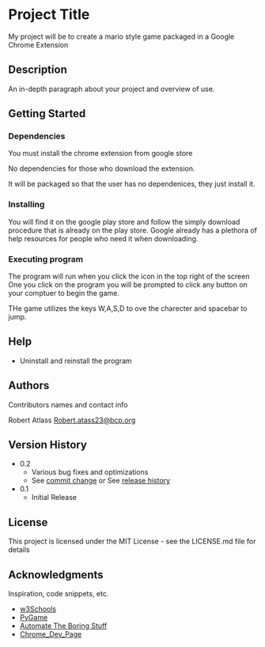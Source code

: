 # Project Title

My project will be to create a mario style game packaged in a Google Chrome Extension

## Description

An in-depth paragraph about your project and overview of use.

## Getting Started

### Dependencies

You must install the chrome extension from google store

No dependencies for those who download the extension.

It will be packaged so that the user has no dependenices, they just install it. 

### Installing
You will find it on the google play store and follow the simply download procedure that is already on the play store. Google already has a plethora of help resources for people who need it when downloading.
### Executing program

The program will run when you click the icon in the top right of the screen
One you click on the program you will be prompted to click any button on your comptuer to begin the game.

THe game utilizes the keys W,A,S,D to ove the charecter and spacebar to jump.

## Help
- Uninstall and reinstall the program
## Authors

Contributors names and contact info

Robert Atlass
Robert.atass23@bcp.org

## Version History

* 0.2
    * Various bug fixes and optimizations
    * See [commit change]() or See [release history]()
* 0.1
    * Initial Release

## License

This project is licensed under the MIT License - see the LICENSE.md file for details

## Acknowledgments

Inspiration, code snippets, etc.
* [w3Schools](https://www.w3schools.com/python/default.asp)
* [PyGame](https://www.pygame.org/docs/)
* [Automate The Boring Stuff](https://automatetheboringstuff.com/)
* [Chrome_Dev_Page](https://developer.chrome.com/docs/extensions/mv3/)
